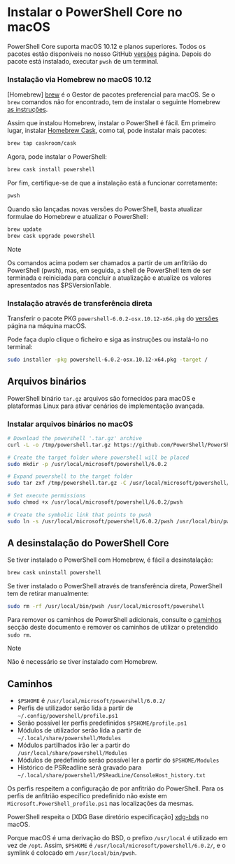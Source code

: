 # <a name="installing-powershell-core-on-macos"></a>Instalar o PowerShell Core no macOS

PowerShell Core suporta macOS 10.12 e planos superiores.
Todos os pacotes estão disponíveis no nosso GitHub [versões][] página.
Depois do pacote está instalado, executar `pwsh` de um terminal.

### <a name="installation-via-homebrew-on-macos-1012"></a>Instalação via Homebrew no macOS 10.12

[Homebrew] [ brew] é o Gestor de pacotes preferencial para macOS.
Se o `brew` comandos não for encontrado, tem de instalar o seguinte Homebrew [as instruções][brew].

Assim que instalou Homebrew, instalar o PowerShell é fácil.
Em primeiro lugar, instalar [Homebrew Cask][cask], como tal, pode instalar mais pacotes:

```sh
brew tap caskroom/cask
```

Agora, pode instalar o PowerShell:

```sh
brew cask install powershell
```

Por fim, certifique-se de que a instalação está a funcionar corretamente:

```sh
pwsh
```

Quando são lançadas novas versões do PowerShell, basta atualizar formulae do Homebrew e atualizar o PowerShell:

```sh
brew update
brew cask upgrade powershell
```

> [!NOTE]
> Os comandos acima podem ser chamados a partir de um anfitrião do PowerShell (pwsh), mas, em seguida, a shell de PowerShell tem de ser terminada e reiniciada para concluir a atualização e atualize os valores apresentados nas $PSVersionTable.

[brew]: http://brew.sh/
[cask]: https://caskroom.github.io/

### <a name="installation-via-direct-download"></a>Instalação através de transferência direta

Transferir o pacote PKG `powershell-6.0.2-osx.10.12-x64.pkg` do [versões][] página na máquina macOS.

Pode faça duplo clique o ficheiro e siga as instruções ou instalá-lo no terminal:

```sh
sudo installer -pkg powershell-6.0.2-osx.10.12-x64.pkg -target /
```

## <a name="binary-archives"></a>Arquivos binários

PowerShell binário `tar.gz` arquivos são fornecidos para macOS e plataformas Linux para ativar cenários de implementação avançada.

### <a name="installing-binary-archives-on-macos"></a>Instalar arquivos binários no macOS

```sh
# Download the powershell '.tar.gz' archive
curl -L -o /tmp/powershell.tar.gz https://github.com/PowerShell/PowerShell/releases/download/v6.0.2/powershell-6.0.2-osx-x64.tar.gz

# Create the target folder where powershell will be placed
sudo mkdir -p /usr/local/microsoft/powershell/6.0.2

# Expand powershell to the target folder
sudo tar zxf /tmp/powershell.tar.gz -C /usr/local/microsoft/powershell/6.0.2

# Set execute permissions
sudo chmod +x /usr/local/microsoft/powershell/6.0.2/pwsh

# Create the symbolic link that points to pwsh
sudo ln -s /usr/local/microsoft/powershell/6.0.2/pwsh /usr/local/bin/pwsh
```

## <a name="uninstalling-powershell-core"></a>A desinstalação do PowerShell Core

Se tiver instalado o PowerShell com Homebrew, é fácil a desinstalação:

```sh
brew cask uninstall powershell
```

Se tiver instalado o PowerShell através de transferência direta, PowerShell tem de retirar manualmente:

```sh
sudo rm -rf /usr/local/bin/pwsh /usr/local/microsoft/powershell
```

Para remover os caminhos de PowerShell adicionais, consulte o [caminhos][] secção deste documento e remover os caminhos de utilizar o pretendido `sudo rm`.

> [!NOTE]
> Não é necessário se tiver instalado com Homebrew.

[caminhos]:#paths

## <a name="paths"></a>Caminhos

* `$PSHOME` é `/usr/local/microsoft/powershell/6.0.2/`
* Perfis de utilizador serão lida a partir de `~/.config/powershell/profile.ps1`
* Serão possível ler perfis predefinidos `$PSHOME/profile.ps1`
* Módulos de utilizador serão lida a partir de `~/.local/share/powershell/Modules`
* Módulos partilhados irão ler a partir do `/usr/local/share/powershell/Modules`
* Módulos de predefinido serão possível ler a partir do `$PSHOME/Modules`
* Histórico de PSReadline será gravado para `~/.local/share/powershell/PSReadLine/ConsoleHost_history.txt`

Os perfis respeitem a configuração de por anfitrião do PowerShell.
Para os perfis de anfitrião específico predefinido não existe em `Microsoft.PowerShell_profile.ps1` nas localizações da mesmas.

PowerShell respeita o [XDG Base diretório especificação] [ xdg-bds] no macOS.

Porque macOS é uma derivação do BSD, o prefixo `/usr/local` é utilizado em vez de `/opt`.
Assim, `$PSHOME` é `/usr/local/microsoft/powershell/6.0.2/`, e o symlink é colocado em `/usr/local/bin/pwsh`.

[versões]: https://github.com/PowerShell/PowerShell/releases/latest
[xdg-bds]: https://specifications.freedesktop.org/basedir-spec/basedir-spec-latest.html
